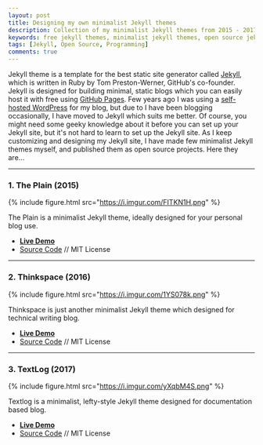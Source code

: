```yaml
---
layout: post
title: Designing my own minimalist Jekyll themes
description: Collection of my minimalist Jekyll themes from 2015 - 2017, available for free and open source.
keywords: free jekyll themes, minimalist jekyll themes, open source jekyll themes
tags: [Jekyll, Open Source, Programming]
comments: true
---
```


Jekyll theme is a template for the best static site generator called [Jekyll](https://en.wikipedia.org/wiki/Jekyll_(software)), which is written in Ruby by Tom Preston-Werner, GitHub's co-founder. Jekyll is designed for building minimal, static blogs which you can easily host it with free using [GitHub Pages](https://pages.github.com/). Few years ago I was using a [self-hosted WordPress](https://wordpress.org/) for my blog, but due to I have been blogging occasionally, I have moved to Jekyll which suits me better. Of course, you might need some geeky knowledge about it before you can set up your Jekyll site, but it's not hard to learn to set up the Jekyll site. As I keep customizing and designing my Jekyll site, I have made few minimalist Jekyll themes myself, and published them as open source projects. Here they are...

---

### 1. The Plain (2015)

{% include figure.html src="https://i.imgur.com/FITKN1H.png" %}

The Plain is a minimalist Jekyll theme, ideally designed for your personal blog use.

- [**Live Demo**](https://heiswayi.github.io/the-plain)
- [Source Code](https://github.com/heiswayi/the-plain) // MIT License

---

### 2. Thinkspace (2016)

{% include figure.html src="https://i.imgur.com/1YS078k.png" %}

Thinkspace is just another minimalist Jekyll theme which designed for technical writing blog.

- [**Live Demo**](https://heiswayi.github.io/thinkspace)
- [Source Code](https://github.com/heiswayi/thinkspace) // MIT License

---

### 3. TextLog (2017)

{% include figure.html src="https://i.imgur.com/yXqbM4S.png" %}

Textlog is a minimalist, lefty-style Jekyll theme designed for documentation based blog.

- [**Live Demo**](https://heiswayi.github.io/textlog)
- [Source Code](http://github.com/heiswayi/textlog) // MIT License